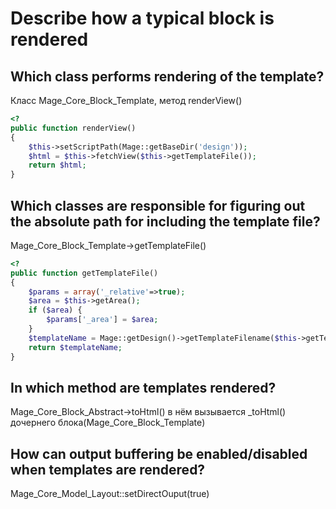 # Describe how a typical block is rendered

## Which class performs rendering of the template?

Класс Mage_Core_Block_Template, метод renderView()
```php
<?
public function renderView()
{
    $this->setScriptPath(Mage::getBaseDir('design'));
    $html = $this->fetchView($this->getTemplateFile());
    return $html;
}
```

## Which classes are responsible for figuring out the absolute path for including the template file?

Mage_Core_Block_Template->getTemplateFile()
```php
<?
public function getTemplateFile()
{
    $params = array('_relative'=>true);
    $area = $this->getArea();
    if ($area) {
        $params['_area'] = $area;
    }
    $templateName = Mage::getDesign()->getTemplateFilename($this->getTemplate(), $params);
    return $templateName;
}
```

## In which method are templates rendered?

Mage_Core_Block_Abstract->toHtml() в нём вызывается \_toHtml() дочернего блока(Mage_Core_Block_Template)

## How can output buffering be enabled/disabled when templates are rendered?

Mage_Core_Model_Layout::setDirectOuput(true)
